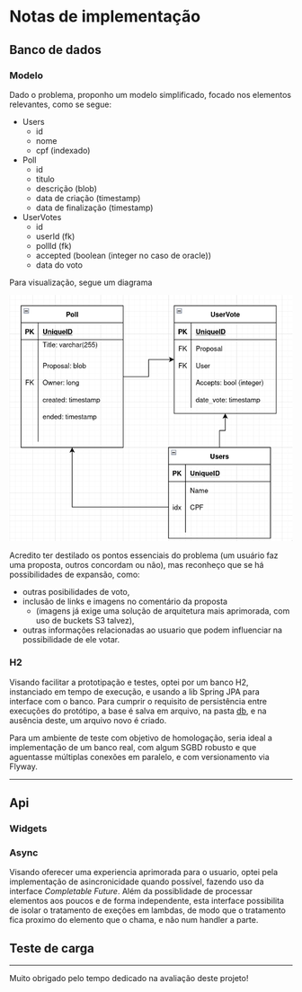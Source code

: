 # Notas de implementação 

## Banco de dados
### Modelo

Dado o problema, proponho um modelo simplificado, focado nos elementos relevantes, como se segue:

- Users
  - id
  - nome
  - cpf (indexado)
- Poll
  - id
  - titulo
  - descrição (blob)
  - data de criação (timestamp)
  - data de finalização (timestamp)
- UserVotes
  - id
  - userId (fk)
  - pollId (fk)
  - accepted (boolean (integer no caso de oracle))
  - data do voto

Para visualização, segue um diagrama

![Proposta de banco de dados](./db_proposal.png)

Acredito ter destilado os pontos essenciais do problema (um usuário faz uma proposta,
outros concordam ou não), mas reconheço que se há possibilidades de expansão, como:
- outras posibilidades de voto,
- inclusão de links e imagens no comentário da proposta
  - (imagens já exige uma solução de arquitetura mais aprimorada, com uso de buckets S3 talvez),
- outras informações relacionadas ao usuario que podem influenciar na possibilidade de ele votar.

### H2
Visando facilitar a prototipação e testes, optei por um banco H2, instanciado em
tempo de execução, e usando a lib Spring JPA para interface com o banco.
Para cumprir o requisito de persistência entre execuções do protótipo, a base é salva 
em arquivo, na pasta [db](../db), e na ausência deste, um arquivo novo é criado.

Para um ambiente de teste com objetivo de homologação, seria ideal a implementação 
de um banco real, com algum SGBD robusto e que aguentasse múltiplas conexões em 
paralelo, e com versionamento via Flyway.

****

## Api
### Widgets

### Async
Visando oferecer uma experiencia aprimorada para o usuario, optei pela implementação de 
asincronicidade quando possível, fazendo uso da interface _Completable Future_. Além da 
possiblidade de processar elementos aos poucos e de forma independente,
esta interface possibilita de isolar o tratamento de exeções em lambdas, 
de modo que o tratamento fica proximo do elemento que o chama, e não num handler a parte.

## Teste de carga

****

Muito obrigado pelo tempo dedicado na avaliação deste projeto!
